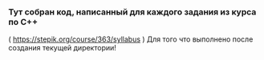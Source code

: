 ### Тут собран код, написанный для каждого задания из курса по C++ 
( https://stepik.org/course/363/syllabus ) 
Для того что выполнено после создания текущей директории!
